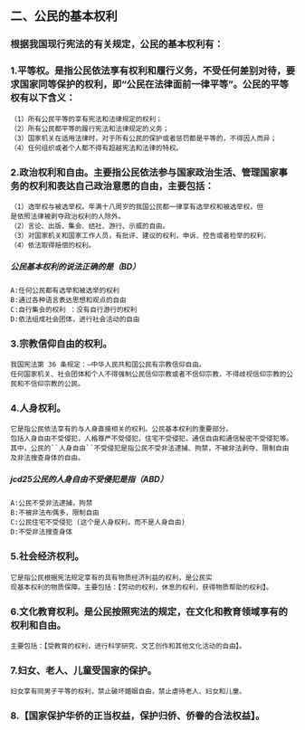 
## 二、公民的基本权利
### 根据我国现行宪法的有关规定，公民的基本权利有：

### 1.平等权。是指公民依法享有权利和履行义务，不受任何差别对待，要求国家同等保护的权利，即“公民在法律面前一律平等”。公民的平等权有以下含义：
    （1）所有公民平等的享有宪法和法律规定的权利；
    （2）所有公民都平等的履行宪法和法律规定的义务；
    （3）国家机关在适用法律时，对于所有公民的保护或者惩罚都是平等的，不得因人而异；
    （4）任何组织或者个人都不得有超越宪法和法律的特权。
    
### 2.政治权利和自由。主要指公民依法参与国家政治生活、管理国家事务的权利和表达自己政治意愿的自由，主要包括：
    （1）选举权与被选举权。年满十八周岁的我国公民都一律享有选举权和被选举权，但
    是依照法律被剥夺政治权利的人除外。
    （2）言论、出版、集会、结社、游行、示威的自由。
    （3）对国家机关和国家工作人员，有批评、建议的权利，申诉、控告或者检举的权利，
    （4）依法取得赔偿的权利。

##### 公民基本权利的说法正确的是（BD）
    A:任何公民都有选举和被选举的权利
    B:通过各种语言表达思想和观点的自由
    C:自行集会的权利 ：没有自行游行的权利
    D:依法组成社会团体，进行社会活动的自由


### 3.宗教信仰自由的权利。
    我国宪法第 36 条规定：―中华人民共和国公民有宗教信仰自由。
    任何国家机关、社会团体和个人不得强制公民信仰宗教或者不信仰宗教，不得歧视信仰宗教的公民和不信仰宗教的公民。

### 4.人身权利。
    它是指公民依法享有的与人身直接相关的权利。公民基本权利的重要部分。
    包括人身自由不受侵犯，人格尊严不受侵犯，住宅不受侵犯，通信自由和通信秘密不受侵犯等。
    其中，公民的``人身自由``不受侵犯是指公民不受非法逮捕、拘禁，不被非法剥夺、限制自由及非法搜查身体的自由。
    
##### jcd25公民的人身自由不受侵犯是指（ABD）
    A:公民不受非法逮捕，拘禁
    B:不被非法布偶多，限制自由
    C:公民住宅不受侵犯 (这个是人身权利，而不是人身自由)
    D:不受非法搜查身体    
    
### 5.社会经济权利。
    它是指公民根据宪法规定享有的具有物质经济利益的权利，是公民实
    现基本权利的物质保障。主要包括：【劳动的权利，休息的权利，获得物质帮助的权利】。

### 6.文化教育权利。是公民按照宪法的规定，在文化和教育领域享有的权利和自由。
    主要包括：【受教育的权利，进行科学研究、文艺创作和其他文化活动的自由】。
    
### 7.妇女、老人、儿童受国家的保护。
    妇女享有同男子平等的权利，禁止破坏婚姻自由，禁止虐待老人、妇女和儿童。
    
### 8.【国家保护华侨的正当权益，保护归侨、侨眷的合法权益】。
